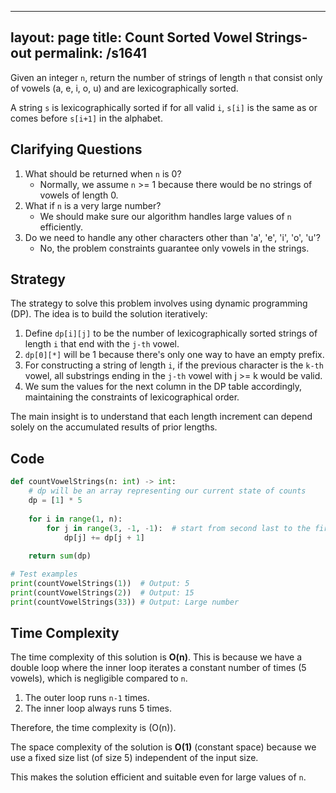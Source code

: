
---
layout: page
title:  Count Sorted Vowel Strings-out
permalink: /s1641
---

Given an integer `n`, return the number of strings of length `n` that consist only of vowels (a, e, i, o, u) and are lexicographically sorted.

A string `s` is lexicographically sorted if for all valid `i`, `s[i]` is the same as or comes before `s[i+1]` in the alphabet.

## Clarifying Questions

1. What should be returned when `n` is 0?
   - Normally, we assume `n` >= 1 because there would be no strings of vowels of length 0.
2. What if `n` is a very large number?
   - We should make sure our algorithm handles large values of `n` efficiently.
3. Do we need to handle any other characters other than 'a', 'e', 'i', 'o', 'u'?
   - No, the problem constraints guarantee only vowels in the strings.

## Strategy

The strategy to solve this problem involves using dynamic programming (DP). The idea is to build the solution iteratively:

1. Define `dp[i][j]` to be the number of lexicographically sorted strings of length `i` that end with the `j-th` vowel.
2. `dp[0][*]` will be 1 because there's only one way to have an empty prefix.
3. For constructing a string of length `i`, if the previous character is the `k-th` vowel, all substrings ending in the `j-th` vowel with j >= k would be valid.
4. We sum the values for the next column in the DP table accordingly, maintaining the constraints of lexicographical order.

The main insight is to understand that each length increment can depend solely on the accumulated results of prior lengths.

## Code

```python
def countVowelStrings(n: int) -> int:
    # dp will be an array representing our current state of counts
    dp = [1] * 5
    
    for i in range(1, n):
        for j in range(3, -1, -1):  # start from second last to the first
            dp[j] += dp[j + 1]
            
    return sum(dp)

# Test examples
print(countVowelStrings(1))  # Output: 5
print(countVowelStrings(2))  # Output: 15
print(countVowelStrings(33)) # Output: Large number
```

## Time Complexity

The time complexity of this solution is **O(n)**. This is because we have a double loop where the inner loop iterates a constant number of times (5 vowels), which is negligible compared to `n`.

1. The outer loop runs `n-1` times.
2. The inner loop always runs 5 times.

Therefore, the time complexity is \(O(n)\).

The space complexity of the solution is **O(1)** (constant space) because we use a fixed size list (of size 5) independent of the input size.

This makes the solution efficient and suitable even for large values of `n`.